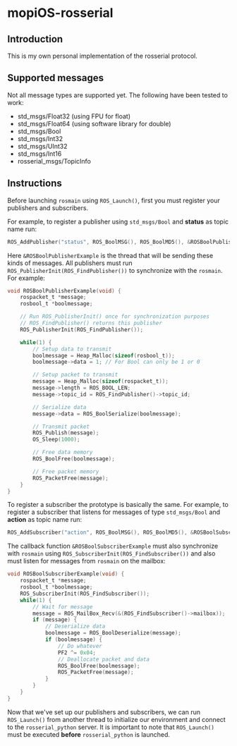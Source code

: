 # mopiOS-rosserial

## Introduction
This is my own personal implementation of the rosserial protocol.

## Supported messages
Not all message types are supported yet. The following have been tested to work:
- std_msgs/Float32 (using FPU for float)
- std_msgs/Float64 (using software library for double)
- std_msgs/Bool
- std_msgs/Int32
- std_msgs/UInt32
- std_msgs/Int16
- rosserial_msgs/TopicInfo

## Instructions
Before launching `rosmain` using `ROS_Launch()`, first you must register your publishers and subscribers.

For example, to register a publisher using `std_msgs/Bool` and **status** as topic name run:
```c
ROS_AddPublisher("status", ROS_BoolMSG(), ROS_BoolMD5(), &ROSBoolPublisherExample, 512, 2);
```
Here `&ROSBoolPublisherExample` is the thread that will be sending these kinds of messages. All publishers must run `ROS_PublisherInit(ROS_FindPublisher())` to synchronize with the `rosmain`. For example:
```c
void ROSBoolPublisherExample(void) {
	rospacket_t *message;
	rosbool_t *boolmessage;

	// Run ROS_PublisherInit() once for synchronization purposes
	// ROS_FindPublisher() returns this publisher
	ROS_PublisherInit(ROS_FindPublisher());

	while(1) {
		// Setup data to transmit
		boolmessage = Heap_Malloc(sizeof(rosbool_t));
		boolmessage->data = 1; // For Bool can only be 1 or 0

		// Setup packet to transmit
		message = Heap_Malloc(sizeof(rospacket_t));
		message->length = ROS_BOOL_LEN;
		message->topic_id = ROS_FindPublisher()->topic_id;

		// Serialize data
		message->data = ROS_BoolSerialize(boolmessage);

		// Transmit packet
		ROS_Publish(message);
		OS_Sleep(1000);

		// Free data memory
		ROS_BoolFree(boolmessage);

		// Free packet memory
		ROS_PacketFree(message);
	}
}
```

To register a subscriber the prototype is basically the same. For example, to register a subscriber that listens for messages of type `std_msgs/Bool` and **action** as topic name run:
```c
ROS_AddSubscriber("action", ROS_BoolMSG(), ROS_BoolMD5(), &ROSBoolSubscriberExample, 512, 2);
```

The callback function `&ROSBoolSubscriberExample` must also synchronize with `rosmain` using `ROS_SubscriberInit(ROS_FindSubscriber())` and also must listen for messages from `rosmain` on the mailbox:
```c
void ROSBoolSubscriberExample(void) {
	rospacket_t *message;
	rosbool_t *boolmessage;
	ROS_SubscriberInit(ROS_FindSubscriber());
	while(1) {
		// Wait for message
		message = ROS_MailBox_Recv(&(ROS_FindSubscriber()->mailbox));
		if (message) {
			// Deserialize data
			boolmessage = ROS_BoolDeserialize(message);
			if (boolmessage) {
				// Do whatever
				PF2 ^= 0x04;
				// Deallocate packet and data
				ROS_BoolFree(boolmessage);
				ROS_PacketFree(message);
			}
		}
	}
}
```

Now that we've set up our publishers and subscribers, we can run `ROS_Launch()` from another thread to initialize our environment and connect to the `rosserial_python` server. It is important to note that `ROS_Launch()` must be executed **before** `rosserial_python` is launched.
